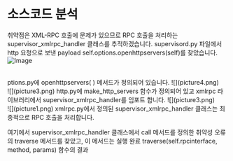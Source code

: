 # 소스코드 분석 

취약점은 XML-RPC 호출에 문제가 있으므로 RPC 호출을 처리하는 supervisor_xmlrpc_handler 클래스를 추적하겠습니다.
supervisord.py 파일에서 http 요청으로 보낸 payload self.options.openhttpservers(self)를 찾았습니다. 
![Image](https://github.com/Revivekirin/cybersecurity/assets/139988539/bb701af9-8855-408f-99ea-80544225a2c0)


<br/>
ptions.py에 openhttpservers( ) 메서드가 정의되어 있습니다.
![](picture4.png)
<br/>
![](picture3.png)
http.py에 make_http_servers 함수가 정의되어 있고 xmlrpc 라이브러리에서 supervisor_xmlrpc_handler를 임포트 합니다.
![](picture3.png)
<br/>
![](picture1.png)
xmlrpc.py에서 정의된 supervisor_xmlrpc_handler 클래스는 최종적으로 RPC 호출을 처리합니다. 

여기에서 supervisor_xmlrpc_handler 클래스에서 call 메서드를 정의한 취약성 오류의 traverse 메서드를 찾았고, 이 메서드는 실행 완료 traverse(self.rpcinterface, method, params) 함수의 결과

